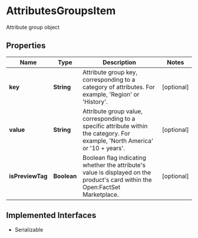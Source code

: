 

# AttributesGroupsItem

Attribute group object

## Properties

Name | Type | Description | Notes
------------ | ------------- | ------------- | -------------
**key** | **String** | Attribute group key, corresponding to a category of attributes. For example, &#39;Region&#39; or &#39;History&#39;. |  [optional]
**value** | **String** | Attribute group value, corresponding to a specific attribute within the category. For example, &#39;North America&#39; or &#39;10 + years&#39;. |  [optional]
**isPreviewTag** | **Boolean** | Boolean flag indicating whether the attribute&#39;s value is displayed on the product&#39;s card within the Open:FactSet Marketplace. |  [optional]


## Implemented Interfaces

* Serializable


